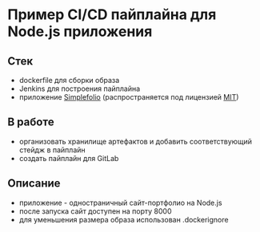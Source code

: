 # Пример CI/CD пайплайна для Node.js приложения

## Стек

+ dockerfile для сборки образа 
+ Jenkins для построения пайплайна
+ приложение [Simplefolio](https://github.com/cobiwave/simplefolio) (распространяется под лицензией [MIT](https://github.com/cobiwave/simplefolio/blob/master/LICENSE.md))

## В работе

+ организовать хранилище артефактов и добавить соответствующий стейдж в пайплайн
+ создать пайплайн для GitLab

## Описание

+ приложение - одностраничный сайт-портфолио на Node.js
+ после запуска сайт доступен на порту 8000
+ для уменьшения размера образа использован .dockerignore
